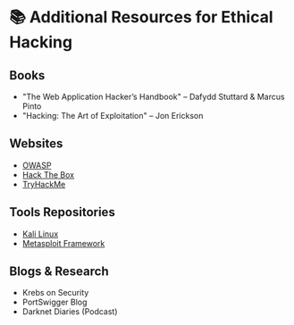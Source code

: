 # 📚 Additional Resources for Ethical Hacking

## Books
- "The Web Application Hacker’s Handbook" – Dafydd Stuttard & Marcus Pinto
- "Hacking: The Art of Exploitation" – Jon Erickson

## Websites
- [OWASP](https://owasp.org/)
- [Hack The Box](https://www.hackthebox.com/)
- [TryHackMe](https://tryhackme.com/)

## Tools Repositories
- [Kali Linux](https://www.kali.org/)
- [Metasploit Framework](https://github.com/rapid7/metasploit-framework)

## Blogs & Research
- Krebs on Security
- PortSwigger Blog
- Darknet Diaries (Podcast)
